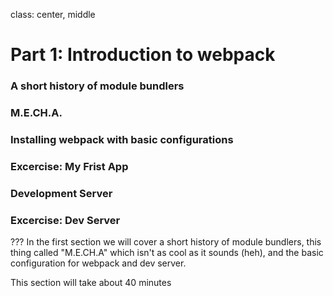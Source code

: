 class: center, middle

# Part 1: Introduction to webpack

### A short history of module bundlers
### M.E.CH.A.
### Installing webpack with basic configurations
### Excercise: My Frist App
### Development Server
### Excercise: Dev Server

???
In the first section we will cover a short history of module bundlers,
this thing called "M.E.CH.A" which isn't as cool as it sounds (heh), and the basic configuration
for webpack and dev server.

This section will take about 40 minutes

